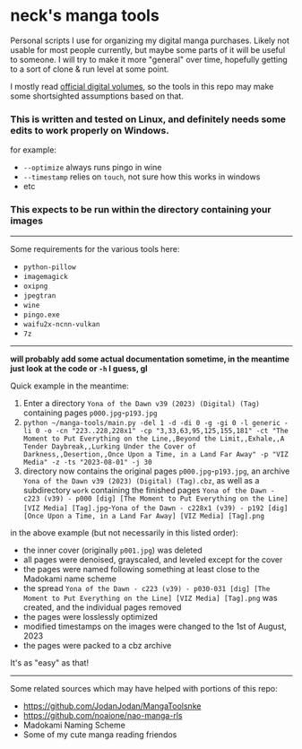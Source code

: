 # neck's manga tools
Personal scripts I use for organizing my digital manga purchases. Likely not usable for most people currently, but maybe some parts of it will be useful to someone. I will try to make it more "general" over time, hopefully getting to a sort of clone & run level at some point.

I mostly read [official digital volumes](https://gist.github.com/neckothy/6654f928fef87529646df3799f5e555a), so the tools in this repo may make some shortsighted assumptions based on that.

### This is written and tested on Linux, and definitely needs some edits to work properly on Windows.

for example:

- `--optimize` always runs pingo in wine
- ``--timestamp`` relies on `touch`, not sure how this works in windows
- etc


### This expects to be run within the directory containing your images

---

Some requirements for the various tools here:

- `python-pillow`
- `imagemagick`
- `oxipng`
- `jpegtran`
- `wine`
- `pingo.exe`
- `waifu2x-ncnn-vulkan`
- `7z`

---

**will probably add some actual documentation sometime, in the meantime just look at the code or `-h` I guess, gl**

Quick example in the meantime:

1. Enter a directory `Yona of the Dawn v39 (2023) (Digital) (Tag)` containing pages `p000.jpg`-`p193.jpg`
2. `python ~/manga-tools/main.py -del 1 -d -di 0 -g -gi 0 -l generic -li 0 -o -cn "223..228,228x1" -cp "3,33,63,95,125,155,181" -ct "The Moment to Put Everything on the Line,,Beyond the Limit,,Exhale,,A Tender Daybreak,,Lurking Under the Cover of Darkness,,Desertion,,Once Upon a Time, in a Land Far Away" -p "VIZ Media" -z -ts "2023-08-01" -j 30` 
3. directory now contains the original pages `p000.jpg`-`p193.jpg`, an archive `Yona of the Dawn v39 (2023) (Digital) (Tag).cbz`, as well as a subdirectory `work` containing the finished pages `Yona of the Dawn - c223 (v39) - p000 [dig] [The Moment to Put Everything on the Line] [VIZ Media] [Tag].jpg`-`Yona of the Dawn - c228x1 (v39) - p192 [dig] [Once Upon a Time, in a Land Far Away] [VIZ Media] [Tag].png`

in the above example (but not necessarily in this listed order):

- the inner cover (originally `p001.jpg`) was deleted
- all pages were denoised, grayscaled, and leveled except for the cover
- the pages were named following something at least close to the Madokami name scheme
- the spread `Yona of the Dawn - c223 (v39) - p030-031 [dig] [The Moment to Put Everything on the Line] [VIZ Media] [Tag].png` was created, and the individual pages removed
- the pages were losslessly optimized
- modified timestamps on the images were changed to the 1st of August, 2023
- the pages were packed to a cbz archive 

It's as "easy" as that!

---

Some related sources which may have helped with portions of this repo:

- https://github.com/JodanJodan/MangaToolsnke
- https://github.com/noaione/nao-manga-rls
- Madokami Naming Scheme
- Some of my cute manga reading friendos
